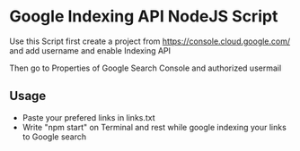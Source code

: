 # Google Indexing API NodeJS Script

Use this Script first create a project from https://console.cloud.google.com/ and add username and enable Indexing API

Then go to Properties of Google Search Console and authorized usermail

## Usage

- Paste your prefered links in links.txt
- Write "npm start" on Terminal and rest while google indexing your links to Google search
